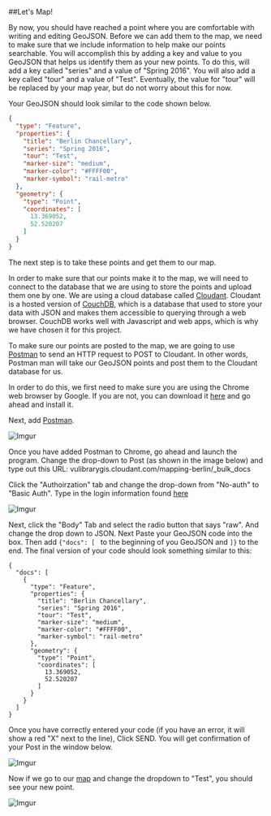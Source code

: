 ##Let's Map!

By now, you should have reached a point where you are comfortable with writing and editing GeoJSON.  Before we can add them to the map, we need to make sure that we include information to help make our points searchable.  You will accomplish this by adding a key and value to you GeoJSON that helps us identify them as your new points.  To do this, will add a key called "series" and a value of "Spring 2016".  You will also add a key called "tour" and a value of "Test".  Eventually, the value for "tour" will be replaced by your map year, but do not worry about this for now.  

Your GeoJSON should look similar to the code shown below. 

```json
{
  "type": "Feature",
  "properties": {
    "title": "Berlin Chancellary",
    "series": "Spring 2016",
    "tour": "Test",
    "marker-size": "medium",
    "marker-color": "#FFFF00",
    "marker-symbol": "rail-metro"
  },
  "geometry": {
    "type": "Point",
    "coordinates": [
      13.369052,
      52.520207
    ]
  }
}
```
The next step is to take these points and get them to our map.

In order to make sure that our points make it to the map, we will need to connect to the database that we are using to store the points and upload them one by one.  We are using a cloud database called [Cloudant](https://cloudant.com/).  Cloudant is a hosted version of [CouchDB](http://couchdb.apache.org/), which is a database that used to store your data with JSON and makes them accessible to querying through a web browser.  CouchDB works well with Javascript and web apps, which is why we have chosen it for this project.

To make sure our points are posted to the map, we are going to use [Postman](https://www.getpostman.com/) to send an HTTP request to POST to Cloudant.  In other words, Postman man will take our GeoJSON points and post them to the Cloudant database for us.

In order to do this, we first need to make sure you are using the Chrome web browser by Google.  If you are not, you can download it [here](https://www.google.com/chrome/browser/desktop/) and go ahead and install it.

Next, add [Postman](https://chrome.google.com/webstore/detail/postman/fhbjgbiflinjbdggehcddcbncdddomop?hl=en).

![Imgur](http://i.imgur.com/ci2WODU.png)

Once you have added Postman to Chrome, go ahead and launch the program.  Change the drop-down to Post (as shown in the image below) and type out this URL: vulibrarygis.cloudant.com/mapping-berlin/_bulk_docs

Click the "Authoirzation" tab and change the drop-down from "No-auth" to "Basic Auth".  Type in the login information found [here](https://gist.github.com/CliffordAnderson/b816459034a0590d5d68/revisions)

![Imgur](http://i.imgur.com/0ece0Ha.jpg)

Next, click the "Body" Tab and select the radio button that says "raw".  And change the drop down to JSON.  Next Paste your GeoJSON code into the box.  Then add ```{"docs": [ ``` to the beginning of you GeoJSON and ```]}``` to the end.  The final version of your code should look something similar to this: 
```
{
  "docs": [
    {
      "type": "Feature",
      "properties": {
        "title": "Berlin Chancellary",
        "series": "Spring 2016",
        "tour": "Test",
        "marker-size": "medium",
        "marker-color": "#FFFF00",
        "marker-symbol": "rail-metro"
      },
      "geometry": {
        "type": "Point",
        "coordinates": [
          13.369052,
          52.520207
        ]
      }
    }
  ]
}
```
Once you have correctly entered your code (if you have an error, it will show a red "X" next to the line),  Click SEND.  You will get confirmation of your Post in the window below.

![Imgur](http://i.imgur.com/hL1mzMG.jpg)

Now if we go to our [map](http://heardlibrary.github.io/mapping-berlin/) and change the dropdown to "Test", you should see your new point.

![Imgur](http://i.imgur.com/NuHl9LK.jpg)





